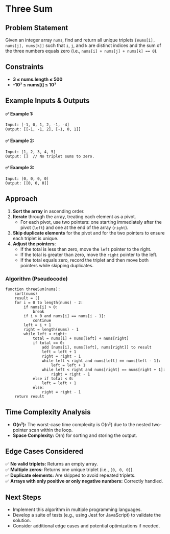 # Three Sum

## Problem Statement

Given an integer array `nums`, find and return all unique triplets `[nums[i], nums[j], nums[k]]` such that `i`, `j`, and `k` are distinct indices and the sum of the three numbers equals zero (i.e., `nums[i] + nums[j] + nums[k] == 0`).

## Constraints

- **3 ≤ nums.length ≤ 500**
- **-10³ ≤ nums[i] ≤ 10³**

## Example Inputs & Outputs

#### ✅ Example 1:

```
Input: [-1, 0, 1, 2, -1, -4]
Output: [[-1, -1, 2], [-1, 0, 1]]
```

#### ✅ Example 2:

```
Input: [1, 2, 3, 4, 5]
Output: []  // No triplet sums to zero.
```

#### ✅ Example 3:

```
Input: [0, 0, 0, 0]
Output: [[0, 0, 0]]
```

## Approach

1. **Sort the array** in ascending order.
2. **Iterate** through the array, treating each element as a pivot.
   - For each pivot, use two pointers: one starting immediately after the pivot (`left`) and one at the end of the array (`right`).
3. **Skip duplicate elements** for the pivot and for the two pointers to ensure each triplet is unique.
4. **Adjust the pointers**:
   - If the total is less than zero, move the `left` pointer to the right.
   - If the total is greater than zero, move the `right` pointer to the left.
   - If the total equals zero, record the triplet and then move both pointers while skipping duplicates.

### Algorithm (Pseudocode)

```
function threeSum(nums):
    sort(nums)
    result = []
    for i = 0 to length(nums) - 2:
        if nums[i] > 0:
            break
        if i > 0 and nums[i] == nums[i - 1]:
            continue
        left = i + 1
        right = length(nums) - 1
        while left < right:
            total = nums[i] + nums[left] + nums[right]
            if total == 0:
                add [nums[i], nums[left], nums[right]] to result
                left = left + 1
                right = right - 1
                while left < right and nums[left] == nums[left - 1]:
                    left = left + 1
                while left < right and nums[right] == nums[right + 1]:
                    right = right - 1
            else if total < 0:
                left = left + 1
            else:
                right = right - 1
    return result
```

## Time Complexity Analysis

- **O(n²):** The worst-case time complexity is O(n²) due to the nested two-pointer scan within the loop.
- **Space Complexity:** O(n) for sorting and storing the output.

## Edge Cases Considered

✅ **No valid triplets:** Returns an empty array.  
✅ **Multiple zeros:** Returns one unique triplet (i.e., `[0, 0, 0]`).  
✅ **Duplicate elements:** Are skipped to avoid repeated triplets.  
✅ **Arrays with only positive or only negative numbers:** Correctly handled.

## Next Steps

- Implement this algorithm in multiple programming languages.
- Develop a suite of tests (e.g., using Jest for JavaScript) to validate the solution.
- Consider additional edge cases and potential optimizations if needed.
